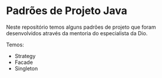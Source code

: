 # Padrões de Projeto Java

Neste repositório temos alguns padrões de projeto que foram desenvolvidos através da mentoria  do especialista da Dio.

Temos:

- Strategy
- Facade
- Singleton